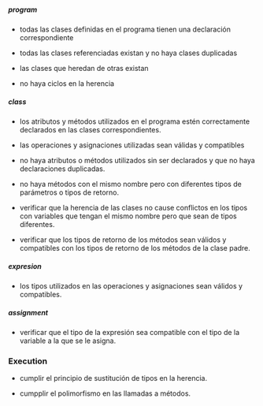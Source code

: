  
##### program
- todas las clases definidas en el programa tienen una declaración correspondiente

- todas las clases referenciadas existan y no haya clases duplicadas 
 
- las clases que heredan de otras existan 

- no haya ciclos en la herencia
 

##### class

- los atributos y métodos utilizados en el programa estén correctamente declarados en las clases correspondientes.

- las operaciones y asignaciones utilizadas sean válidas y compatibles

- no haya atributos o métodos utilizados sin ser declarados y que no haya declaraciones duplicadas. 
 
- no haya métodos con el mismo nombre pero con diferentes tipos de parámetros o tipos de retorno. 
 
- verificar que la herencia de las clases no cause conflictos en los tipos con variables que tengan el mismo nombre pero que sean de tipos diferentes.

- verificar que los tipos de retorno de los métodos sean válidos y compatibles con los tipos de retorno de los métodos de la clase padre.

##### expresion

- los tipos utilizados en las operaciones y asignaciones sean válidos y compatibles. 


##### assignment

- verificar que el tipo de la expresión sea compatible con el tipo de la variable a la que se le asigna.







### Execution


- cumplir el principio de sustitución de tipos en la herencia.

- cumpplir el polimorfismo en las llamadas a métodos.



